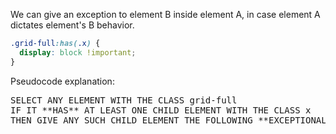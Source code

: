We can give an exception to element B inside element A, in case element A dictates element's B behavior.

```css
.grid-full:has(.x) {
  display: block !important;
}
```

Pseudocode explanation:

<pre>
SELECT ANY ELEMENT WITH THE CLASS grid-full
IF IT **HAS** AT LEAST ONE CHILD ELEMENT WITH THE CLASS x
THEN GIVE ANY SUCH CHILD ELEMENT THE FOLLOWING **EXCEPTIONAL** CSS DIRECTIVES
</pre>
